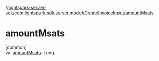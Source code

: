 //[lightspark-server-sdk](../../../index.md)/[com.lightspark.sdk.server.model](../index.md)/[CreateInvoiceInput](index.md)/[amountMsats](amount-msats.md)

# amountMsats

[common]\
val [amountMsats](amount-msats.md): Long
